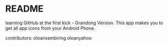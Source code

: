 README
======

learning GitHub at the first kick - Grandong Version.
This app makes you to get all app icons from your Android Phone.

contributors:
oloansembiring
oloanyahoo
